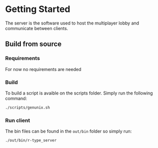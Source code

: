 # Getting Started

The server is the software used to host the multiplayer lobby and communicate between clients.

## Build from source

### Requirements

For now no requirements are needed

### Build

To build a script is avaible on the scripts folder. Simply run the following command:

```sh
./scripts/genunix.sh
```

### Run client

The bin files can be found in the `out/bin` folder so simply run:

```sh
./out/bin/r-type_server
```
